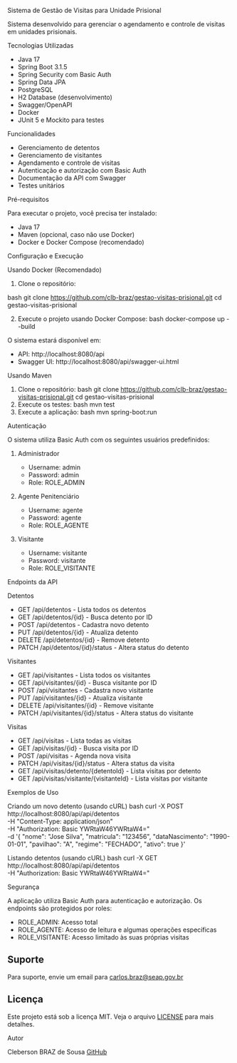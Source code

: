 Sistema de Gestão de Visitas para Unidade Prisional

Sistema desenvolvido para gerenciar o agendamento e controle de visitas em unidades prisionais.

Tecnologias Utilizadas

- Java 17
- Spring Boot 3.1.5
- Spring Security com Basic Auth
- Spring Data JPA
- PostgreSQL
- H2 Database (desenvolvimento)
- Swagger/OpenAPI
- Docker
- JUnit 5 e Mockito para testes

Funcionalidades

- Gerenciamento de detentos
- Gerenciamento de visitantes
- Agendamento e controle de visitas
- Autenticação e autorização com Basic Auth
- Documentação da API com Swagger
- Testes unitários

Pré-requisitos

Para executar o projeto, você precisa ter instalado:

- Java 17
- Maven (opcional, caso não use Docker)
- Docker e Docker Compose (recomendado)

Configuração e Execução

Usando Docker (Recomendado)

1. Clone o repositório:
   
bash
git clone https://github.com/clb-braz/gestao-visitas-prisional.git
cd gestao-visitas-prisional

2. Execute o projeto usando Docker Compose:
bash
docker-compose up --build

O sistema estará disponível em:

- API: http://localhost:8080/api
- Swagger UI: http://localhost:8080/api/swagger-ui.html

Usando Maven

1. Clone o repositório:
bash
git clone https://github.com/clb-braz/gestao-visitas-prisional.git
cd gestao-visitas-prisional
2. Execute os testes:
bash
mvn test
3. Execute a aplicação:
bash
mvn spring-boot:run

Autenticação

O sistema utiliza Basic Auth com os seguintes usuários predefinidos:

1. Administrador
   - Username: admin
   - Password: admin
   - Role: ROLE_ADMIN

2. Agente Penitenciário
   - Username: agente
   - Password: agente
   - Role: ROLE_AGENTE

3. Visitante
   - Username: visitante
   - Password: visitante
   - Role: ROLE_VISITANTE

Endpoints da API

Detentos
- GET /api/detentos - Lista todos os detentos
- GET /api/detentos/{id} - Busca detento por ID
- POST /api/detentos - Cadastra novo detento
- PUT /api/detentos/{id} - Atualiza detento
- DELETE /api/detentos/{id} - Remove detento
- PATCH /api/detentos/{id}/status - Altera status do detento

Visitantes
- GET /api/visitantes - Lista todos os visitantes
- GET /api/visitantes/{id} - Busca visitante por ID
- POST /api/visitantes - Cadastra novo visitante
- PUT /api/visitantes/{id} - Atualiza visitante
- DELETE /api/visitantes/{id} - Remove visitante
- PATCH /api/visitantes/{id}/status - Altera status do visitante

Visitas
- GET /api/visitas - Lista todas as visitas
- GET /api/visitas/{id} - Busca visita por ID
- POST /api/visitas - Agenda nova visita
- PATCH /api/visitas/{id}/status - Altera status da visita
- GET /api/visitas/detento/{detentoId} - Lista visitas por detento
- GET /api/visitas/visitante/{visitanteId} - Lista visitas por visitante

Exemplos de Uso

Criando um novo detento (usando cURL)
bash
curl -X POST http://localhost:8080/api/api/detentos \
-H "Content-Type: application/json" \
-H "Authorization: Basic YWRtaW46YWRtaW4=" \
-d '{
"nome": "Jose Silva",
"matricula": "123456",
"dataNascimento": "1990-01-01",
"pavilhao": "A",
"regime": "FECHADO",
"ativo": true
}'

Listando detentos (usando cURL)
bash
curl -X GET http://localhost:8080/api/api/detentos \
-H "Authorization: Basic YWRtaW46YWRtaW4="


Segurança

A aplicação utiliza Basic Auth para autenticação e autorização. Os endpoints são protegidos por roles:

- ROLE_ADMIN: Acesso total
- ROLE_AGENTE: Acesso de leitura e algumas operações específicas
- ROLE_VISITANTE: Acesso limitado às suas próprias visitas

## Suporte

Para suporte, envie um email para carlos.braz@seap.gov.br

## Licença

Este projeto está sob a licença MIT. Veja o arquivo [LICENSE](LICENSE) para mais detalhes.

Autor

Cleberson BRAZ de Sousa [GitHub](https://github.com/clb-braz)

